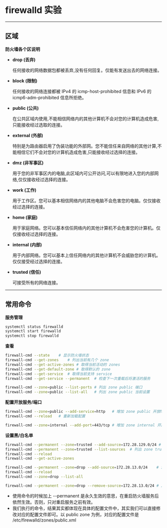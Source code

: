 # firewalld 实验

---

## 区域
**防火墙各个区说明**
- **drop (丢弃)**

    任何接收的网络数据包都被丢弃,没有任何回复。仅能有发送出去的网络连接。

- **block (限制)**

    任何接收的网络连接都被 IPv4 的 icmp-host-prohibited 信息和 IPv6 的 icmp6-adm-prohibited 信息所拒绝。

- **public (公共)**

    在公共区域内使用,不能相信网络内的其他计算机不会对您的计算机造成危害,只能接收经过选取的连接。

- **external (外部)**

    特别是为路由器启用了伪装功能的外部网。您不能信任来自网络的其他计算,不能相信它们不会对您的计算机造成危害,只能接收经过选择的连接。

- **dmz (非军事区)**

    用于您的非军事区内的电脑,此区域内可公开访问,可以有限地进入您的内部网络,仅仅接收经过选择的连接。

- **work (工作)**

    用于工作区。您可以基本相信网络内的其他电脑不会危害您的电脑。仅仅接收经过选择的连接。

- **home (家庭)**

    用于家庭网络。您可以基本信任网络内的其他计算机不会危害您的计算机。仅仅接收经过选择的连接。

- **internal (内部)**

    用于内部网络。您可以基本上信任网络内的其他计算机不会威胁您的计算机。仅仅接受经过选择的连接。

- **trusted (信任)**

    可接受所有的网络连接。

---

## 常用命令
**服务管理**
```bash
systemctl status firewalld
systemctl start firewalld
systemctl stop firewalld
```

**查看**
```bash
firewall-cmd --state    # 显示防火墙状态
firewall-cmd --get-zones    # 列出当前有几个 zone
firewall-cmd --get-active-zones # 取得当前活动的 zones
firewall-cmd --get-default-zone # 取得默认的 zone
firewall-cmd --get-service  # 取得当前支持 service
firewall-cmd --get-service --permanent  # 检查下一次重载后将激活的服务

firewall-cmd --zone=public --list-ports # 列出 zone public 端口
firewall-cmd --zone=public --list-all   # 列出 zone public 当前设置
```

**配置开放服务/端口**
```bash
firewall-cmd --zone=public --add-service=http   # 增加 zone public 开放http service
firewall-cmd --reload   # 重新加载配置

firewall-cmd --zone=internal --add-port=443/tcp # 增加 zone internal 开放 443/tcp 协议端口
```

**设置黑/白名单**
```bash
firewall-cmd --permanent --zone=trusted --add-source=172.28.129.0/24 # 增加 172.28.129.0/24 网段到 zone trusted
firewall-cmd --permanent --zone=trusted --list-sources  # 列出 zone truste 的白名单
firewall-cmd --reload
firewall-cmd --get-active-zones

firewall-cmd --permanent --zone=drop --add-source=172.28.13.0/24    # 添加 172.28.13.0/24 到 zone drop
firewall-cmd --reload
firewall-cmd --zone=drop --list-all

firewall-cmd --permanent --zone=drop --remove-source=172.28.13.0/24 # 从zone drop中删除172.28.13.0/24
```

- 使用命令的时候加上 --permanent 是永久生效的意思，在重启防火墙服务后依然生效。否则，只对重启服务之前有效。
- 我们执行的命令，结果其实都体现在具体的配置文件中，其实我们可以直接修改对应的配置文件即可。以 public zone 为例，对应的配置文件是 /etc/firewalld/zones/public.xml
